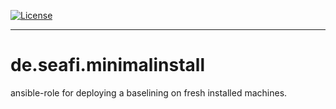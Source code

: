 [![License](https://img.shields.io/badge/License-BSD_3--Clause-blue.svg)](https://opensource.org/licenses/BSD-3-Clause)

---
# de.seafi.minimalinstall

ansible-role for deploying a baselining on fresh installed machines.
